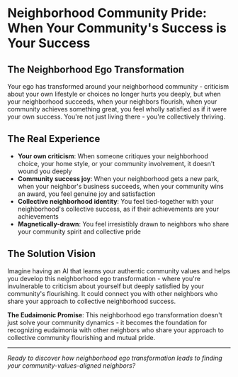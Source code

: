 # Neighborhood Community Pride: When Your Community's Success is Your Success

## The Neighborhood Ego Transformation
Your ego has transformed around your neighborhood community - criticism about your own lifestyle or choices no longer hurts you deeply, but when your neighborhood succeeds, when your neighbors flourish, when your community achieves something great, you feel wholly satisfied as if it were your own success. You're not just living there - you're collectively thriving.

## The Real Experience
- **Your own criticism**: When someone critiques your neighborhood choice, your home style, or your community involvement, it doesn't wound you deeply
- **Community success joy**: When your neighborhood gets a new park, when your neighbor's business succeeds, when your community wins an award, you feel genuine joy and satisfaction
- **Collective neighborhood identity**: You feel tied-together with your neighborhood's collective success, as if their achievements are your achievements
- **Magnetically-drawn**: You feel irresistibly drawn to neighbors who share your community spirit and collective pride

## The Solution Vision
Imagine having an AI that learns your authentic community values and helps you develop this neighborhood ego transformation - where you're invulnerable to criticism about yourself but deeply satisfied by your community's flourishing. It could connect you with other neighbors who share your approach to collective neighborhood success.

**The Eudaimonic Promise**: This neighborhood ego transformation doesn't just solve your community dynamics - it becomes the foundation for recognizing eudaimonia with other neighbors who share your approach to collective community flourishing and mutual pride.

---

*Ready to discover how neighborhood ego transformation leads to finding your community-values-aligned neighbors?*
